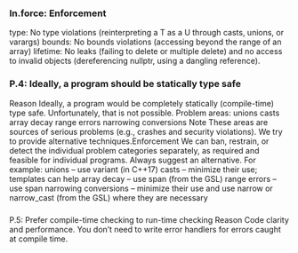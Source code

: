 
### In.force: Enforcement

type: No type violations (reinterpreting a T as a U through casts, unions, or varargs)
bounds: No bounds violations (accessing beyond the range of an array)
lifetime: No leaks (failing to delete or multiple delete) and no access to invalid objects (dereferencing nullptr, using a dangling reference).


### P.4: Ideally, a program should be statically type safe
Reason Ideally, a program would be completely statically (compile-time) type safe. Unfortunately, that is not possible. Problem areas:
unions
casts
array decay
range errors
narrowing conversions
Note These areas are sources of serious problems (e.g., crashes and security violations). We try to provide alternative techniques.Enforcement We can ban, restrain, or detect the individual problem categories separately, as required and feasible for individual programs. Always suggest an alternative. For example:
unions – use variant (in C++17)
casts – minimize their use; templates can help
array decay – use span (from the GSL)
range errors – use span
narrowing conversions – minimize their use and use narrow or narrow_cast (from the GSL) where they are necessary
###
P.5: Prefer compile-time checking to run-time checking
Reason Code clarity and performance. You don’t need to write error handlers for errors caught at compile time.